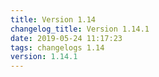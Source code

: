```yaml
---
title: Version 1.14
changelog_title: Version 1.14.1
date: 2019-05-24 11:17:23 
tags: changelogs 1.14
version: 1.14.1
---
```

<script src="https://gist.github.com/spinnaker-release/4b4bb42d4e3b6073fbd5f89fa7c3e060.js"/>